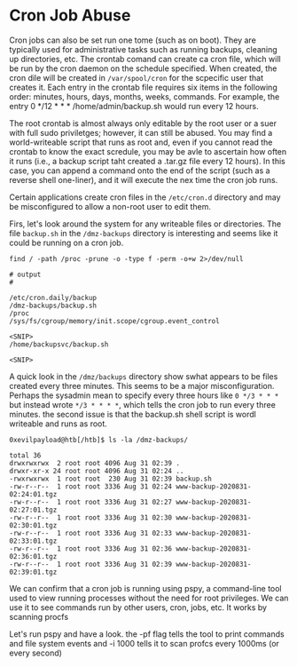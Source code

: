 # Cron Job Abuse

Cron jobs can also be set run one tome (such as on boot). They are typically used for
administrative tasks such as running backups, cleaning up directories, etc. The
crontab comand can create ca cron file, which will be run by the cron daemon on the 
schedule specified. When created, the cron dile will be created in ```/var/spool/cron```
for the scpecific user that creates it. Each entry in the crontab file requires six items
in the following order: minutes, hours, days, months, weeks, commands. For example, the
entry 0 */12 * * * /home/admin/backup.sh would run every 12 hours.

The root crontab is almost always only editable by the root user or a suer with full sudo
priviletges; however, it can still be abused. You may find a world-writeable script that runs
as root and, even if you cannot read the crontab to know the exact scredule, you may be 
avle to ascertain how often it runs (i.e., a backup script taht created a .tar.gz file
every 12 hours). In this case, you can append a command onto the end of the script (such
as a reverse shell one-liner), and it will execute the nex time the cron job runs.

Certain applications create cron files in the ```/etc/cron.d``` directory and may be
misconfigured to allow a non-root user to edit them.

Firs, let's look around the system for any writeable files or directories. The file
```backup.sh``` in the ```/dmz-backups``` directory is interesting and seems like it could
be running on a cron job.

```
find / -path /proc -prune -o -type f -perm -o+w 2>/dev/null

# output
#

/etc/cron.daily/backup
/dmz-backups/backup.sh
/proc
/sys/fs/cgroup/memory/init.scope/cgroup.event_control

<SNIP>
/home/backupsvc/backup.sh

<SNIP>

```

A quick look in the ```/dmz/backups``` directory show swhat appears to be files created
every three minutes. This seems to be a major misconfiguration. Perhaps the sysadmin
mean to specify every three hours like ```0 */3 * * *``` but instead wrote ```*/3 * * * *```, which tells the cron job to run every three minutes. the second issue is that the
backup.sh shell script is wordl writeable and runs as root.

```
0xevilpayload@htb[/htb]$ ls -la /dmz-backups/

total 36
drwxrwxrwx  2 root root 4096 Aug 31 02:39 .
drwxr-xr-x 24 root root 4096 Aug 31 02:24 ..
-rwxrwxrwx  1 root root  230 Aug 31 02:39 backup.sh
-rw-r--r--  1 root root 3336 Aug 31 02:24 www-backup-2020831-02:24:01.tgz
-rw-r--r--  1 root root 3336 Aug 31 02:27 www-backup-2020831-02:27:01.tgz
-rw-r--r--  1 root root 3336 Aug 31 02:30 www-backup-2020831-02:30:01.tgz
-rw-r--r--  1 root root 3336 Aug 31 02:33 www-backup-2020831-02:33:01.tgz
-rw-r--r--  1 root root 3336 Aug 31 02:36 www-backup-2020831-02:36:01.tgz
-rw-r--r--  1 root root 3336 Aug 31 02:39 www-backup-2020831-02:39:01.tgz
```

We can confirm that a cron job is running using pspy, a command-line tool used to view
running processes without the need for root privileges. We can use it to see commands
run by other users, cron, jobs, etc. It works by scanning procfs

Let's run pspy and have a look. the -pf flag tells the tool to print commands and file
system events and -i 1000 tells it to scan profcs every 1000ms (or every second)
